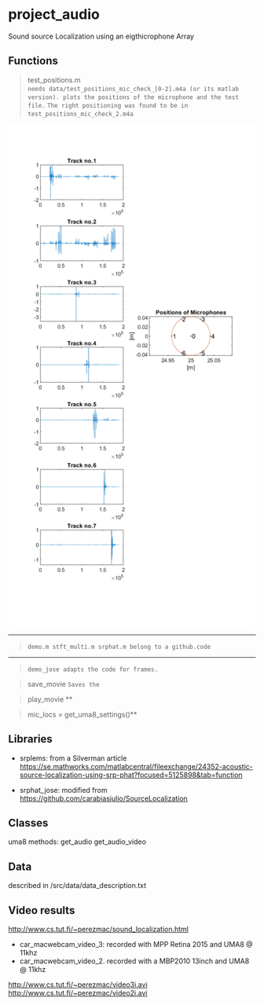 [//]: # (Title: Sound Localization using an UMA-8 Microphone Array
)
[//]: # (Author: Jose Maria Perez-Macias)
[//]: # (Tags: #sourcelocalization #spatialaudio #soundsourcelocalization #3Daudio)
[//]: # (Date: June 18, 2015)

# project_audio
Sound source Localization using an eigthicrophone Array


## Functions

>test_positions.m \
`needs data/test_positions_mic_check_[0-2].m4a (or its matlab version).
plots the positions of the microphone and the test file.`
`The right positioning was found to be in test_positions_mic_check_2.m4a`


!['Microphone positions test','title'](doc/img/microphone_positions.png)
> 
> 

---

> `demo.m stft_multi.m srphat.m belong to a github.code `
---
>`demo_jose adapts the code for frames.`

>save_movie `Saves the `

>play_movie **

>mic_locs = get_uma8_settings()**


## Libraries

- srplems: from a Silverman article https://se.mathworks.com/matlabcentral/fileexchange/24352-acoustic-source-localization-using-srp-phat?focused=5125898&tab=function

- srphat_jose: modified from  https://github.com/carabiasjulio/SourceLocalization

## Classes
 uma8
 methods: 
 get_audio
 get_audio_video   

## Data
described in /src/data/data_description.txt

## Video results
http://www.cs.tut.fi/~perezmac/sound_localization.html

- car_macwebcam_video_3: recorded with MPP Retina 2015 and UMA8 @ 11khz
- car_macwebcam_video_2. recorded with a MBP2010 13inch and UMA8 @ 11khz

http://www.cs.tut.fi/~perezmac/video3i.avi
http://www.cs.tut.fi/~perezmac/video2i.avi
